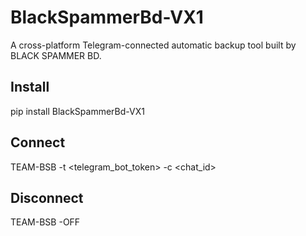 # BlackSpammerBd-VX1

A cross-platform Telegram-connected automatic backup tool built by BLACK SPAMMER BD.

## Install

pip install BlackSpammerBd-VX1

## Connect

TEAM-BSB -t <telegram_bot_token> -c <chat_id>

## Disconnect

TEAM-BSB -OFF
